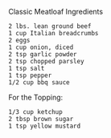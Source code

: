 Classic Meatloaf
Ingredients

    2 lbs. lean ground beef
    1 cup Italian breadcrumbs
    2 eggs
    1 cup onion, diced
    2 tsp garlic powder
    2 tsp chopped parsley
    1 tsp salt
    1 tsp pepper
    1/2 cup bbq sauce

For the Topping:

    1/3 cup ketchup
    2 tbsp brown sugar
    1 tsp yellow mustard

